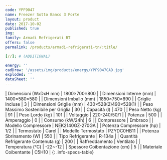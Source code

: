 ```yaml
---
code: YPF9047
name: Freezer Sotto Banco 3 Porte
layout: product
date: 2017-10-02
published: true
img:
family: Armadi Refrigerati BT
offers: false
permalink: /products/armadi-refrigerati-tn/:title/

[//]: # (ADDITIONAL)

energy: ''
cadDraw: '/assets/img/products/energy/YPF9047CAD.jpg'
exploded: ''
dataSheet: ''
---
```



| Dimensioni (WxDxH mm) | 1800×700×800 |
| Dimensioni Interne (mm) | 1400×580×580 |
| Dimensioni Imballo (mm) | 1850×750×890 |
| Griglie Incluse | 3 |
| Dimensioni Griglie (mm) | 430×528(2)490×528(1) |
| Peso Massimo Sostenibile per Griglia | 30 |
| Capacità (l) | 470 |
| Peso Netto (kg) | 91 |
| Peso Lordo (kg) | 101 |
| Voltaggio | 220-240/50/1 |
| Potenza | 500 |
| Amperaggio | 0 |
| Consumo (kW/24h) | 6 |
| Compressore | Embraco |
| Modello Compressore | NEK2140GZ-270GA |
| Potenza Compressore (hp) | 1/2 |
| Termostato | Carel |
| Modello Termostato | PZYDC0HB11 |
| Potenza Sbrinamento (W) | 550 |
| Tipo Refrigerante | R-134a |
| Quantità Refrigerante Contenuta (g) | 200 |
| Raffreddamento | Ventilato |
| Temperatura (°C) | -22~-12 |
| Spessore Coibentazione (cm) | 5 |
| Materiale Coibentante | C5H10 |
{: .info-specs-table}
